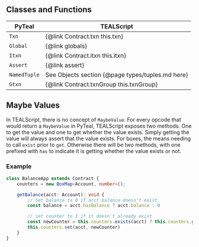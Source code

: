 ## Classes and Functions
| PyTeal       | TEALScript                              |
| ------------ | --------------------------------------- |
| `Txn`        | {@link Contract.txn this.txn}           |
| `Global`     | {@link globals}                         |
| `Itxn`       | {@link Contract.itxn this.itxn}         |
| `Assert`     | {@link assert}                          |
| `NamedTuple` | See Objects section {@page types/tuples.md here} |
| `Gtxn`       | {@link Contract.txnGroup this.txnGroup} |

## Maybe Values

In TEALScript, there is no concept of `MaybeValue`. For every opcode that would return a `MaybeValue` in PyTeal, TEALScript exposes two methods. One to get the value and one to get whether the value exists. Simply getting the value will always assert that the value exists. For boxes, the means needing to call `exist` prior to `get`. Otherwise there will be two methods, with one prefixed with `has` to indicate it is getting whether the value exists or not.

### Example

```ts
class BalanceApp extends Contract {
    counters = new BoxMap<Account, number>();

    getBalance(acct: Account): void {
        // Set balance to 0 if acct balance doesn't exist
        const balance = acct.hasBalance ? acct.balance : 0

        // set counter to 1 if it doesn't already exist
        const newCounter = this.counters.exists(acct) ? this.counters.get(acct) + 1 : 1
        this.counters.set(acct, newCounter)
    }
}
```